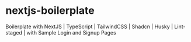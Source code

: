 # nextjs-boilerplate
Boilerplate with NextJS | TypeScript | TailwindCSS | Shadcn | Husky | Lint-staged | with Sample Login and Signup Pages
